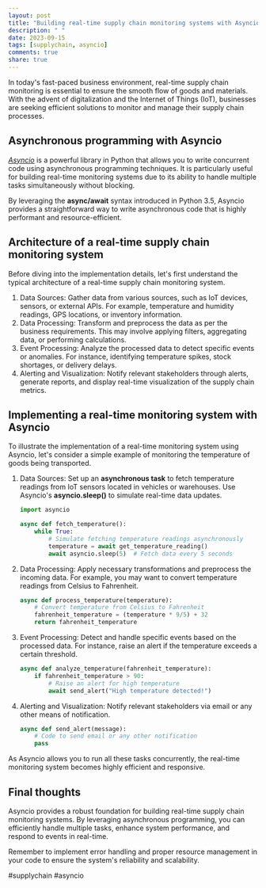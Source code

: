 ```yaml
---
layout: post
title: "Building real-time supply chain monitoring systems with Asyncio"
description: " "
date: 2023-09-15
tags: [supplychain, asyncio]
comments: true
share: true
---
```


In today's fast-paced business environment, real-time supply chain monitoring is essential to ensure the smooth flow of goods and materials. With the advent of digitalization and the Internet of Things (IoT), businesses are seeking efficient solutions to monitor and manage their supply chain processes.

## Asynchronous programming with Asyncio

*[Asyncio](https://docs.python.org/3/library/asyncio.html)* is a powerful library in Python that allows you to write concurrent code using asynchronous programming techniques. It is particularly useful for building real-time monitoring systems due to its ability to handle multiple tasks simultaneously without blocking.

By leveraging the **async/await** syntax introduced in Python 3.5, Asyncio provides a straightforward way to write asynchronous code that is highly performant and resource-efficient.

## Architecture of a real-time supply chain monitoring system

Before diving into the implementation details, let's first understand the typical architecture of a real-time supply chain monitoring system.

1. Data Sources: Gather data from various sources, such as IoT devices, sensors, or external APIs. For example, temperature and humidity readings, GPS locations, or inventory information.
2. Data Processing: Transform and preprocess the data as per the business requirements. This may involve applying filters, aggregating data, or performing calculations.
3. Event Processing: Analyze the processed data to detect specific events or anomalies. For instance, identifying temperature spikes, stock shortages, or delivery delays.
4. Alerting and Visualization: Notify relevant stakeholders through alerts, generate reports, and display real-time visualization of the supply chain metrics.

## Implementing a real-time monitoring system with Asyncio

To illustrate the implementation of a real-time monitoring system using Asyncio, let's consider a simple example of monitoring the temperature of goods being transported.

1. Data Sources: Set up an **asynchronous task** to fetch temperature readings from IoT sensors located in vehicles or warehouses. Use Asyncio's **asyncio.sleep()** to simulate real-time data updates.
    ```python
    import asyncio

    async def fetch_temperature():
        while True:
            # Simulate fetching temperature readings asynchronously
            temperature = await get_temperature_reading()
            await asyncio.sleep(5)  # Fetch data every 5 seconds
    ```

2. Data Processing: Apply necessary transformations and preprocess the incoming data. For example, you may want to convert temperature readings from Celsius to Fahrenheit.
    ```python
    async def process_temperature(temperature):
        # Convert temperature from Celsius to Fahrenheit
        fahrenheit_temperature = (temperature * 9/5) + 32
        return fahrenheit_temperature
    ```

3. Event Processing: Detect and handle specific events based on the processed data. For instance, raise an alert if the temperature exceeds a certain threshold.
    ```python
    async def analyze_temperature(fahrenheit_temperature):
        if fahrenheit_temperature > 90:
            # Raise an alert for high temperature
            await send_alert("High temperature detected!")
    ```

4. Alerting and Visualization: Notify relevant stakeholders via email or any other means of notification.
    ```python
    async def send_alert(message):
        # Code to send email or any other notification
        pass
    ```

As Asyncio allows you to run all these tasks concurrently, the real-time monitoring system becomes highly efficient and responsive.

## Final thoughts

Asyncio provides a robust foundation for building real-time supply chain monitoring systems. By leveraging asynchronous programming, you can efficiently handle multiple tasks, enhance system performance, and respond to events in real-time.

Remember to implement error handling and proper resource management in your code to ensure the system's reliability and scalability.

#supplychain #asyncio